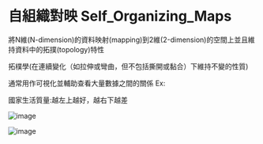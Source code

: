自組織對映 Self_Organizing_Maps
===================================================

<p>將N維(N-dimension)的資料映射(mapping)到2維(2-dimension)的空間上並且維持資料中的拓撲(topology)特性</p>
<p>拓樸學(在連續變化（如拉伸或彎曲，但不包括撕開或黏合）下維持不變的性質)</p>
<p>通常用作可視化並輔助查看大量數據之間的關係 Ex:</p>
<p>國家生活質量:越左上越好，越右下越差</p>

![image](https://github.com/cbc106013/DL-Study-Notes/blob/master/Self_Organizing_Maps/som.jpg)
  
![image](https://github.com/cbc106013/DL-Study-Notes/blob/master/Self_Organizing_Maps/som1.jpg)
